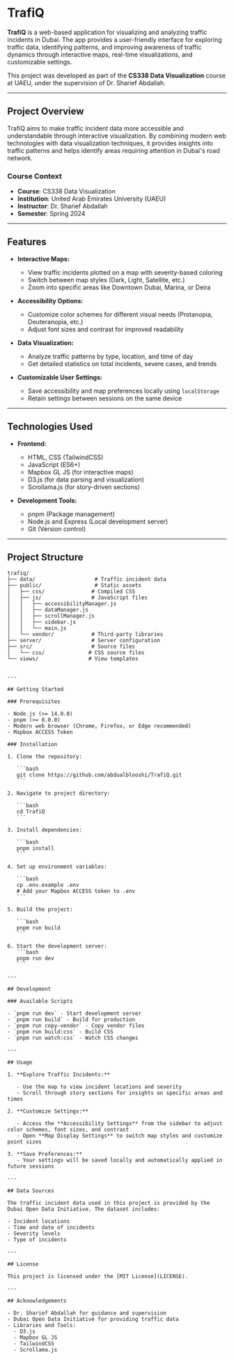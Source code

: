 # TrafiQ

**TrafiQ** is a web-based application for visualizing and analyzing traffic incidents in Dubai. The app provides a user-friendly interface for exploring traffic data, identifying patterns, and improving awareness of traffic dynamics through interactive maps, real-time visualizations, and customizable settings.

This project was developed as part of the **CS338 Data Visualization** course at UAEU, under the supervision of Dr. Sharief Abdallah.

---

## Project Overview

TrafiQ aims to make traffic incident data more accessible and understandable through interactive visualization. By combining modern web technologies with data visualization techniques, it provides insights into traffic patterns and helps identify areas requiring attention in Dubai's road network.

### Course Context

- **Course**: CS338 Data Visualization
- **Institution**: United Arab Emirates University (UAEU)
- **Instructor**: Dr. Sharief Abdallah
- **Semester**: Spring 2024

---

## Features

- **Interactive Maps:**

  - View traffic incidents plotted on a map with severity-based coloring
  - Switch between map styles (Dark, Light, Satellite, etc.)
  - Zoom into specific areas like Downtown Dubai, Marina, or Deira

- **Accessibility Options:**

  - Customize color schemes for different visual needs (Protanopia, Deuteranopia, etc.)
  - Adjust font sizes and contrast for improved readability

- **Data Visualization:**

  - Analyze traffic patterns by type, location, and time of day
  - Get detailed statistics on total incidents, severe cases, and trends

- **Customizable User Settings:**
  - Save accessibility and map preferences locally using `localStorage`
  - Retain settings between sessions on the same device

---

## Technologies Used

- **Frontend:**

  - HTML, CSS (TailwindCSS)
  - JavaScript (ES6+)
  - Mapbox GL JS (for interactive maps)
  - D3.js (for data parsing and visualization)
  - Scrollama.js (for story-driven sections)

- **Development Tools:**
  - pnpm (Package management)
  - Node.js and Express (Local development server)
  - Git (Version control)

---

## Project Structure

```plaintext
trafiq/
├── data/                   # Traffic incident data
├── public/                 # Static assets
│   ├── css/               # Compiled CSS
│   ├── js/                # JavaScript files
│   │   ├── accessibilityManager.js
│   │   ├── dataManager.js
│   │   ├── scrollManager.js
│   │   ├── sidebar.js
│   │   └── main.js
│   └── vendor/            # Third-party libraries
├── server/                # Server configuration
├── src/                   # Source files
│   └── css/              # CSS source files
└── views/                # View templates
```
````

---

## Getting Started

### Prerequisites

- Node.js (>= 14.0.0)
- pnpm (>= 8.0.0)
- Modern web browser (Chrome, Firefox, or Edge recommended)
- Mapbox ACCESS Token

### Installation

1. Clone the repository:

   ```bash
   git clone https://github.com/abdualblooshi/TrafiQ.git
   ```

2. Navigate to project directory:

   ```bash
   cd TrafiQ
   ```

3. Install dependencies:

   ```bash
   pnpm install
   ```

4. Set up environment variables:

   ```bash
   cp .env.example .env
   # Add your Mapbox ACCESS token to .env
   ```

5. Build the project:

   ```bash
   pnpm run build
   ```

6. Start the development server:
   ```bash
   pnpm run dev
   ```

---

## Development

### Available Scripts

- `pnpm run dev` - Start development server
- `pnpm run build` - Build for production
- `pnpm run copy-vendor` - Copy vendor files
- `pnpm run build:css` - Build CSS
- `pnpm run watch:css` - Watch CSS changes

---

## Usage

1. **Explore Traffic Incidents:**

   - Use the map to view incident locations and severity
   - Scroll through story sections for insights on specific areas and times

2. **Customize Settings:**

   - Access the **Accessibility Settings** from the sidebar to adjust color schemes, font sizes, and contrast
   - Open **Map Display Settings** to switch map styles and customize point sizes

3. **Save Preferences:**
   - Your settings will be saved locally and automatically applied in future sessions

---

## Data Sources

The traffic incident data used in this project is provided by the Dubai Open Data Initiative. The dataset includes:

- Incident locations
- Time and date of incidents
- Severity levels
- Type of incidents

---

## License

This project is licensed under the [MIT License](LICENSE).

---

## Acknowledgements

- Dr. Sharief Abdallah for guidance and supervision
- Dubai Open Data Initiative for providing traffic data
- Libraries and Tools:
  - D3.js
  - Mapbox GL JS
  - TailwindCSS
  - Scrollama.js
